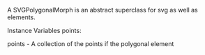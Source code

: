 A SVGPolygonalMorph is an abstract superclass for svg <polygon> as well as <polyline> elements.

Instance Variables
	points:		<OrderedCollection>

points
	- A collection of the points if the polygonal element
